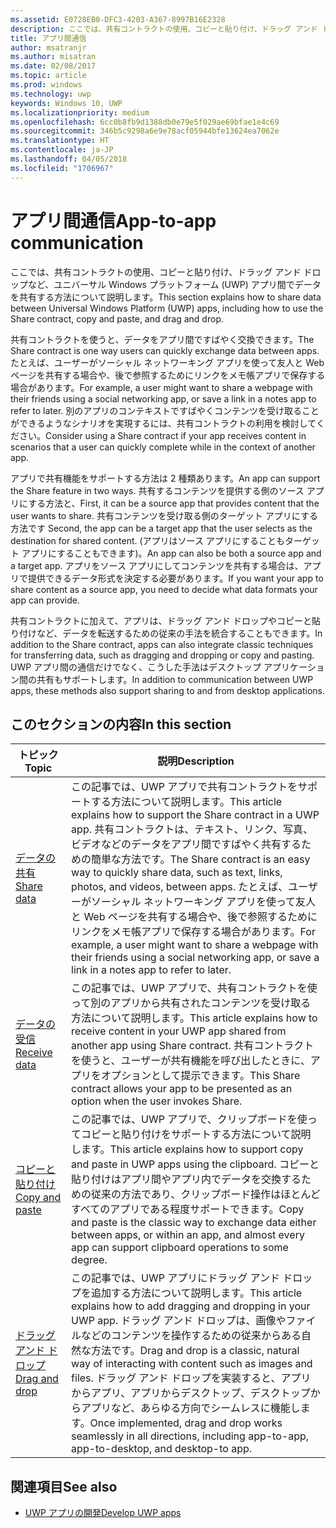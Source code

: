 ```yaml
---
ms.assetid: E0728EB0-DFC3-4203-A367-8997B16E2328
description: ここでは、共有コントラクトの使用、コピーと貼り付け、ドラッグ アンド ドロップなど、ユニバーサル Windows プラットフォーム (UWP) アプリ間でデータを共有する方法について説明します。
title: アプリ間通信
author: msatranjr
ms.author: misatran
ms.date: 02/08/2017
ms.topic: article
ms.prod: windows
ms.technology: uwp
keywords: Windows 10, UWP
ms.localizationpriority: medium
ms.openlocfilehash: 6cc0b8fb9d1388db0e79e5f029ae69bfae1e4c69
ms.sourcegitcommit: 346b5c9298a6e9e78acf05944bfe13624ea7062e
ms.translationtype: HT
ms.contentlocale: ja-JP
ms.lasthandoff: 04/05/2018
ms.locfileid: "1706967"
---
```

# <a name="app-to-app-communication"></a><span data-ttu-id="010d6-104">アプリ間通信</span><span class="sxs-lookup"><span data-stu-id="010d6-104">App-to-app communication</span></span>


<span data-ttu-id="010d6-105">ここでは、共有コントラクトの使用、コピーと貼り付け、ドラッグ アンド ドロップなど、ユニバーサル Windows プラットフォーム (UWP) アプリ間でデータを共有する方法について説明します。</span><span class="sxs-lookup"><span data-stu-id="010d6-105">This section explains how to share data between Universal Windows Platform (UWP) apps, including how to use the Share contract, copy and paste, and drag and drop.</span></span>

<span data-ttu-id="010d6-106">共有コントラクトを使うと、データをアプリ間ですばやく交換できます。</span><span class="sxs-lookup"><span data-stu-id="010d6-106">The Share contract is one way users can quickly exchange data between apps.</span></span> <span data-ttu-id="010d6-107">たとえば、ユーザーがソーシャル ネットワーキング アプリを使って友人と Web ページを共有する場合や、後で参照するためにリンクをメモ帳アプリで保存する場合があります。</span><span class="sxs-lookup"><span data-stu-id="010d6-107">For example, a user might want to share a webpage with their friends using a social networking app, or save a link in a notes app to refer to later.</span></span> <span data-ttu-id="010d6-108">別のアプリのコンテキストですばやくコンテンツを受け取ることができるようなシナリオを実現するには、共有コントラクトの利用を検討してください。</span><span class="sxs-lookup"><span data-stu-id="010d6-108">Consider using a Share contract if your app receives content in scenarios that a user can quickly complete while in the context of another app.</span></span>

<span data-ttu-id="010d6-109">アプリで共有機能をサポートする方法は 2 種類あります。</span><span class="sxs-lookup"><span data-stu-id="010d6-109">An app can support the Share feature in two ways.</span></span> <span data-ttu-id="010d6-110">共有するコンテンツを提供する側のソース アプリにする方法と、</span><span class="sxs-lookup"><span data-stu-id="010d6-110">First, it can be a source app that provides content that the user wants to share.</span></span> <span data-ttu-id="010d6-111">共有コンテンツを受け取る側のターゲット アプリにする方法です </span><span class="sxs-lookup"><span data-stu-id="010d6-111">Second, the app can be a target app that the user selects as the destination for shared content.</span></span> <span data-ttu-id="010d6-112">(アプリはソース アプリにすることもターゲット アプリにすることもできます)。</span><span class="sxs-lookup"><span data-stu-id="010d6-112">An app can also be both a source app and a target app.</span></span> <span data-ttu-id="010d6-113">アプリをソース アプリにしてコンテンツを共有する場合は、アプリで提供できるデータ形式を決定する必要があります。</span><span class="sxs-lookup"><span data-stu-id="010d6-113">If you want your app to share content as a source app, you need to decide what data formats your app can provide.</span></span>

<span data-ttu-id="010d6-114">共有コントラクトに加えて、アプリは、ドラッグ アンド ドロップやコピーと貼り付けなど、データを転送するための従来の手法を統合することもできます。</span><span class="sxs-lookup"><span data-stu-id="010d6-114">In addition to the Share contract, apps can also integrate classic techniques for transferring data, such as dragging and dropping or copy and pasting.</span></span> <span data-ttu-id="010d6-115">UWP アプリ間の通信だけでなく、こうした手法はデスクトップ アプリケーション間の共有もサポートします。</span><span class="sxs-lookup"><span data-stu-id="010d6-115">In addition to communication between UWP apps, these methods also support sharing to and from desktop applications.</span></span>



## <a name="in-this-section"></a><span data-ttu-id="010d6-116">このセクションの内容</span><span class="sxs-lookup"><span data-stu-id="010d6-116">In this section</span></span>

| <span data-ttu-id="010d6-117">トピック</span><span class="sxs-lookup"><span data-stu-id="010d6-117">Topic</span></span> | <span data-ttu-id="010d6-118">説明</span><span class="sxs-lookup"><span data-stu-id="010d6-118">Description</span></span> |
|-------|-------------|
| [<span data-ttu-id="010d6-119">データの共有</span><span class="sxs-lookup"><span data-stu-id="010d6-119">Share data</span></span>](share-data.md) | <span data-ttu-id="010d6-120">この記事では、UWP アプリで共有コントラクトをサポートする方法について説明します。</span><span class="sxs-lookup"><span data-stu-id="010d6-120">This article explains how to support the Share contract in a UWP app.</span></span> <span data-ttu-id="010d6-121">共有コントラクトは、テキスト、リンク、写真、ビデオなどのデータをアプリ間ですばやく共有するための簡単な方法です。</span><span class="sxs-lookup"><span data-stu-id="010d6-121">The Share contract is an easy way to quickly share data, such as text, links, photos, and videos, between apps.</span></span> <span data-ttu-id="010d6-122">たとえば、ユーザーがソーシャル ネットワーキング アプリを使って友人と Web ページを共有する場合や、後で参照するためにリンクをメモ帳アプリで保存する場合があります。</span><span class="sxs-lookup"><span data-stu-id="010d6-122">For example, a user might want to share a webpage with their friends using a social networking app, or save a link in a notes app to refer to later.</span></span> |
| [<span data-ttu-id="010d6-123">データの受信</span><span class="sxs-lookup"><span data-stu-id="010d6-123">Receive data</span></span>](receive-data.md) | <span data-ttu-id="010d6-124">この記事では、UWP アプリで、共有コントラクトを使って別のアプリから共有されたコンテンツを受け取る方法について説明します。</span><span class="sxs-lookup"><span data-stu-id="010d6-124">This article explains how to receive content in your UWP app shared from another app using Share contract.</span></span> <span data-ttu-id="010d6-125">共有コントラクトを使うと、ユーザーが共有機能を呼び出したときに、アプリをオプションとして提示できます。</span><span class="sxs-lookup"><span data-stu-id="010d6-125">This Share contract allows your app to be presented as an option when the user invokes Share.</span></span> |
| [<span data-ttu-id="010d6-126">コピーと貼り付け</span><span class="sxs-lookup"><span data-stu-id="010d6-126">Copy and paste</span></span>](copy-and-paste.md) | <span data-ttu-id="010d6-127">この記事では、UWP アプリで、クリップボードを使ってコピーと貼り付けをサポートする方法について説明します。</span><span class="sxs-lookup"><span data-stu-id="010d6-127">This article explains how to support copy and paste in UWP apps using the clipboard.</span></span> <span data-ttu-id="010d6-128">コピーと貼り付けはアプリ間やアプリ内でデータを交換するための従来の方法であり、クリップボード操作はほとんどすべてのアプリである程度サポートできます。</span><span class="sxs-lookup"><span data-stu-id="010d6-128">Copy and paste is the classic way to exchange data either between apps, or within an app, and almost every app can support clipboard operations to some degree.</span></span> |
| [<span data-ttu-id="010d6-129">ドラッグ アンド ドロップ</span><span class="sxs-lookup"><span data-stu-id="010d6-129">Drag and drop</span></span>](../design/input/drag-and-drop.md) | <span data-ttu-id="010d6-130">この記事では、UWP アプリにドラッグ アンド ドロップを追加する方法について説明します。</span><span class="sxs-lookup"><span data-stu-id="010d6-130">This article explains how to add dragging and dropping in your UWP app.</span></span> <span data-ttu-id="010d6-131">ドラッグ アンド ドロップは、画像やファイルなどのコンテンツを操作するための従来からある自然な方法です。</span><span class="sxs-lookup"><span data-stu-id="010d6-131">Drag and drop is a classic, natural way of interacting with content such as images and files.</span></span> <span data-ttu-id="010d6-132">ドラッグ アンド ドロップを実装すると、アプリからアプリ、アプリからデスクトップ、デスクトップからアプリなど、あらゆる方向でシームレスに機能します。</span><span class="sxs-lookup"><span data-stu-id="010d6-132">Once implemented, drag and drop works seamlessly in all directions, including app-to-app, app-to-desktop, and desktop-to app.</span></span> |

## <a name="see-also"></a><span data-ttu-id="010d6-133">関連項目</span><span class="sxs-lookup"><span data-stu-id="010d6-133">See also</span></span>
- [<span data-ttu-id="010d6-134">UWP アプリの開発</span><span class="sxs-lookup"><span data-stu-id="010d6-134">Develop UWP apps</span></span>](https://developer.microsoft.com/windows/develop)
